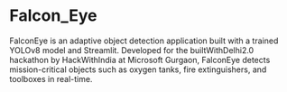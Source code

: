 # Falcon_Eye
FalconEye is an adaptive object detection application built with a trained YOLOv8 model and Streamlit. Developed for the builtWithDelhi2.0 hackathon by HackWithIndia at Microsoft Gurgaon, FalconEye detects mission-critical objects such as oxygen tanks, fire extinguishers, and toolboxes in real-time. 
